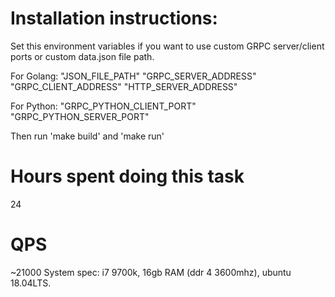 # Installation instructions: 
Set this environment variables if you want to use custom GRPC server/client ports 
or custom data.json file path.

For Golang:
    "JSON_FILE_PATH"
    "GRPC_SERVER_ADDRESS"
    "GRPC_CLIENT_ADDRESS"
    "HTTP_SERVER_ADDRESS"
    
For Python: 
    "GRPC_PYTHON_CLIENT_PORT"
    "GRPC_PYTHON_SERVER_PORT"
    
Then run 'make build' and 'make run'

# Hours spent doing this task 
24 

# QPS 
~21000
System spec: 
i7 9700k, 16gb RAM (ddr 4 3600mhz), ubuntu 18.04LTS.
